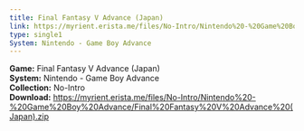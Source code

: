 ```yaml
---
title: Final Fantasy V Advance (Japan)
link: https://myrient.erista.me/files/No-Intro/Nintendo%20-%20Game%20Boy%20Advance/Final%20Fantasy%20V%20Advance%20(Japan).zip
type: single1
System: Nintendo - Game Boy Advance
---
```

<b>Game:</b> Final Fantasy V Advance (Japan)<br>
<b>System:</b> Nintendo - Game Boy Advance<br>
<b>Collection:</b> No-Intro<br>
<b>Download:</b> https://myrient.erista.me/files/No-Intro/Nintendo%20-%20Game%20Boy%20Advance/Final%20Fantasy%20V%20Advance%20(Japan).zip